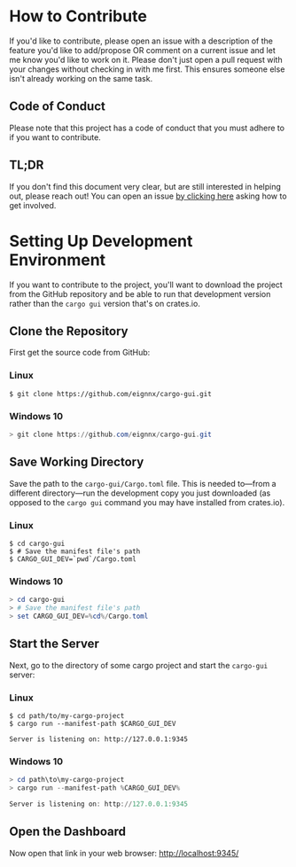 # How to Contribute

If you'd like to contribute, please open an issue with a description of the feature you'd like to add/propose OR comment on a current issue and let me know you'd like to work on it. Please don't just open a pull request with your changes without checking in with me first. This ensures someone else isn't already working on the same task.

## Code of Conduct
Please note that this project has a code of conduct that you must adhere to if you want to contribute.

## TL;DR
If you don't find this document very clear, but are still interested in helping out, please reach out! You can open an issue [by clicking here](https://github.com/eignnx/cargo-gui/issues/new) asking how to get involved.

# Setting Up Development Environment

If you want to contribute to the project, you'll want to download the project from the GitHub repository and be able to run that development version rather than the  `cargo gui` version that's on crates.io.

## Clone the Repository

First get the source code from GitHub:

### Linux

```shell
$ git clone https://github.com/eignnx/cargo-gui.git
```

### Windows 10

```powershell
> git clone https://github.com/eignnx/cargo-gui.git
```

## Save Working Directory

Save the path to the `cargo-gui/Cargo.toml` file. This is needed to—from a different directory—run the development copy you just downloaded (as opposed to the `cargo gui` command you may have installed from crates.io).

### Linux

```shell
$ cd cargo-gui
$ # Save the manifest file's path
$ CARGO_GUI_DEV=`pwd`/Cargo.toml
```

### Windows 10

```powershell
> cd cargo-gui
> # Save the manifest file's path
> set CARGO_GUI_DEV=%cd%/Cargo.toml
```

## Start the Server

Next, go to the directory of some cargo project and start the `cargo-gui` server:

### Linux

```shell
$ cd path/to/my-cargo-project
$ cargo run --manifest-path $CARGO_GUI_DEV

Server is listening on: http://127.0.0.1:9345
```

### Windows 10

```powershell
> cd path\to\my-cargo-project
> cargo run --manifest-path %CARGO_GUI_DEV%

Server is listening on: http://127.0.0.1:9345
```

## Open the Dashboard

Now open that link in your web browser: [http://localhost:9345/](http://localhost:9345/)

